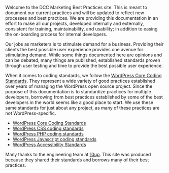 
Welcome to the DCC Marketing Best Practices site. This is meant to document our current practices and will be updated to reflect new processes and best practices. We are providing this documentation in an effort to make all our projects, developed internally and externally, consistent for training, maintainability, and usability; in addition to easing the on-boarding process for internal developers.

Our jobs as marketers is to stimulate demand for a business. Providing their clients the best possible user experience provides one avenue for stimulating demand. While some things documented here are opinions and can be debated, many things are published, established standards proven through user testing and time to provide the best possible user experience.

When it comes to coding standards, we follow the [WordPress Core Coding Standards](https://make.wordpress.org/core/handbook/best-practices/coding-standards/). They represent a wide variety of good practices established over years of managing the WordPress open source project. Since the purpose of this documentation is to standardize practices for multiple developers, borrowing from best practices established by some of the best developers in the world seems like a good place to start. We use these same standards for just about any project, as many of these practices are not WordPress-specific.

* [WordPress Core Coding Standards](https://make.wordpress.org/core/handbook/best-practices/coding-standards/)
* [WordPress CSS coding standards](https://make.wordpress.org/core/handbook/best-practices/coding-standards/css/)
* [WordPress PHP coding standards](https://make.wordpress.org/core/handbook/best-practices/coding-standards/php/)
* [WordPress Javascript coding standards](https://make.wordpress.org/core/handbook/best-practices/coding-standards/javascript/)
* [WordPress Accessibility Standards](https://make.wordpress.org/core/handbook/best-practices/coding-standards/accessibility-coding-standards/)

Many thanks to the engineering team at [10up](https://10up.github.io/Engineering-Best-Practices/). This site was produced because they shared their standards and borrows many of their best practices.